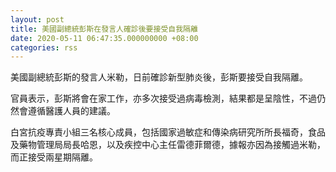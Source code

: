 ```yaml
---
layout: post
title: 美國副總統彭斯在發言人確診後要接受自我隔離
date: 2020-05-11 06:47:35.000000000 +08:00
categories: rss
---
```


美國副總統彭斯的發言人米勒，日前確診新型肺炎後，彭斯要接受自我隔離。

官員表示，彭斯將會在家工作，亦多次接受過病毒檢測，結果都是呈陰性，不過仍然會遵循醫護人員的建議。

白宮抗疫專責小組三名核心成員，包括國家過敏症和傳染病研究所所長福奇，食品及藥物管理局局長哈恩，以及疾控中心主任雷德菲爾德，據報亦因為接觸過米勒，而正接受兩星期隔離。
